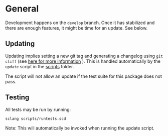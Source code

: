 # General

Development happens on the `develop` branch. Once it has stabilized and there are enough features, it might be time for an update. See below. 

## Updating
Updating implies setting a new git tag and generating a changelog using `git cliff` (see [here for more information](https://github.com/orhun/git-cliff) ). This is handled automatically by the `update` script in the [scripts](../scripts/) folder.

The script will not allow an update if the test suite for this package does not pass.

## Testing

All tests may be run by running:

`sclang scripts/runtests.scd`

Note: This will automatically be invoked when running the update script.
